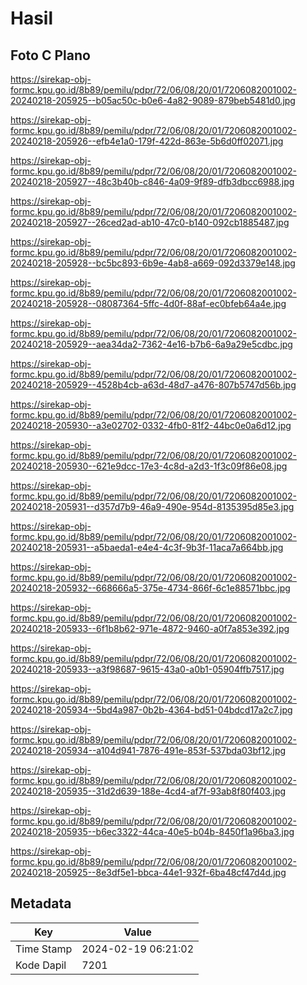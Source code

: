 # Hasil

## Foto C Plano

https://sirekap-obj-formc.kpu.go.id/8b89/pemilu/pdpr/72/06/08/20/01/7206082001002-20240218-205925--b05ac50c-b0e6-4a82-9089-879beb5481d0.jpg

https://sirekap-obj-formc.kpu.go.id/8b89/pemilu/pdpr/72/06/08/20/01/7206082001002-20240218-205926--efb4e1a0-179f-422d-863e-5b6d0ff02071.jpg

https://sirekap-obj-formc.kpu.go.id/8b89/pemilu/pdpr/72/06/08/20/01/7206082001002-20240218-205927--48c3b40b-c846-4a09-9f89-dfb3dbcc6988.jpg

https://sirekap-obj-formc.kpu.go.id/8b89/pemilu/pdpr/72/06/08/20/01/7206082001002-20240218-205927--26ced2ad-ab10-47c0-b140-092cb1885487.jpg

https://sirekap-obj-formc.kpu.go.id/8b89/pemilu/pdpr/72/06/08/20/01/7206082001002-20240218-205928--bc5bc893-6b9e-4ab8-a669-092d3379e148.jpg

https://sirekap-obj-formc.kpu.go.id/8b89/pemilu/pdpr/72/06/08/20/01/7206082001002-20240218-205928--08087364-5ffc-4d0f-88af-ec0bfeb64a4e.jpg

https://sirekap-obj-formc.kpu.go.id/8b89/pemilu/pdpr/72/06/08/20/01/7206082001002-20240218-205929--aea34da2-7362-4e16-b7b6-6a9a29e5cdbc.jpg

https://sirekap-obj-formc.kpu.go.id/8b89/pemilu/pdpr/72/06/08/20/01/7206082001002-20240218-205929--4528b4cb-a63d-48d7-a476-807b5747d56b.jpg

https://sirekap-obj-formc.kpu.go.id/8b89/pemilu/pdpr/72/06/08/20/01/7206082001002-20240218-205930--a3e02702-0332-4fb0-81f2-44bc0e0a6d12.jpg

https://sirekap-obj-formc.kpu.go.id/8b89/pemilu/pdpr/72/06/08/20/01/7206082001002-20240218-205930--621e9dcc-17e3-4c8d-a2d3-1f3c09f86e08.jpg

https://sirekap-obj-formc.kpu.go.id/8b89/pemilu/pdpr/72/06/08/20/01/7206082001002-20240218-205931--d357d7b9-46a9-490e-954d-8135395d85e3.jpg

https://sirekap-obj-formc.kpu.go.id/8b89/pemilu/pdpr/72/06/08/20/01/7206082001002-20240218-205931--a5baeda1-e4e4-4c3f-9b3f-11aca7a664bb.jpg

https://sirekap-obj-formc.kpu.go.id/8b89/pemilu/pdpr/72/06/08/20/01/7206082001002-20240218-205932--668666a5-375e-4734-866f-6c1e88571bbc.jpg

https://sirekap-obj-formc.kpu.go.id/8b89/pemilu/pdpr/72/06/08/20/01/7206082001002-20240218-205933--6f1b8b62-971e-4872-9460-a0f7a853e392.jpg

https://sirekap-obj-formc.kpu.go.id/8b89/pemilu/pdpr/72/06/08/20/01/7206082001002-20240218-205933--a3f98687-9615-43a0-a0b1-05904ffb7517.jpg

https://sirekap-obj-formc.kpu.go.id/8b89/pemilu/pdpr/72/06/08/20/01/7206082001002-20240218-205934--5bd4a987-0b2b-4364-bd51-04bdcd17a2c7.jpg

https://sirekap-obj-formc.kpu.go.id/8b89/pemilu/pdpr/72/06/08/20/01/7206082001002-20240218-205934--a104d941-7876-491e-853f-537bda03bf12.jpg

https://sirekap-obj-formc.kpu.go.id/8b89/pemilu/pdpr/72/06/08/20/01/7206082001002-20240218-205935--31d2d639-188e-4cd4-af7f-93ab8f80f403.jpg

https://sirekap-obj-formc.kpu.go.id/8b89/pemilu/pdpr/72/06/08/20/01/7206082001002-20240218-205935--b6ec3322-44ca-40e5-b04b-8450f1a96ba3.jpg

https://sirekap-obj-formc.kpu.go.id/8b89/pemilu/pdpr/72/06/08/20/01/7206082001002-20240218-205925--8e3df5e1-bbca-44e1-932f-6ba48cf47d4d.jpg


## Metadata

| Key        | Value               |
| ---------- | ------------------- |
| Time Stamp | 2024-02-19 06:21:02 |
| Kode Dapil | 7201                |



